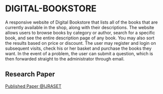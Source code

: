 # DIGITAL-BOOKSTORE
A responsive website of Digital Bookstore that lists all of the books that are currently available in the shop, along with their descriptions. The website allows users to browse books by category or author, search for a specific book, and see the entire description page of any book. You may also sort the results based on price or discount. The user may register and login on subsequent visits, check his or her basket and purchase the books they want. In the event of a problem, the user can submit a question, which is then forwarded straight to the administrator through email.

## Research Paper
  [Published Paper @IJRASET](https://doi.org/10.22214/ijraset.2021.36609)
